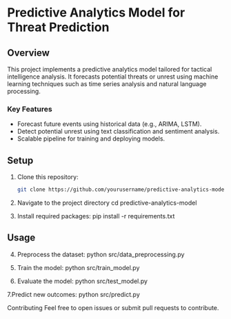 # Predictive Analytics Model for Threat Prediction

## Overview
This project implements a predictive analytics model tailored for tactical intelligence analysis. It forecasts potential threats or unrest using machine learning techniques such as time series analysis and natural language processing.

### Key Features
- Forecast future events using historical data (e.g., ARIMA, LSTM).
- Detect potential unrest using text classification and sentiment analysis.
- Scalable pipeline for training and deploying models.

## Setup
1. Clone this repository:
   ```bash
   git clone https://github.com/yourusername/predictive-analytics-model.git
   
2. Navigate to the project directory
   cd predictive-analytics-model

3. Install required packages:
pip install -r requirements.txt

## Usage
4. Preprocess the dataset:
python src/data_preprocessing.py

5. Train the model:
python src/train_model.py

6. Evaluate the model:
python src/test_model.py

7.Predict new outcomes:
python src/predict.py

Contributing
Feel free to open issues or submit pull requests to contribute.
